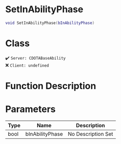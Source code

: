 # SetInAbilityPhase
```lua
void SetInAbilityPhase(bInAbilityPhase)
```
# Class
✔️ `Server: CDOTABaseAbility`  
❌ `Client: undefined`  

# Function Description

# Parameters
Type|Name|Description
--|--|--
bool|bInAbilityPhase|No Description Set
